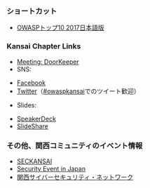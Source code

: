 ### ショートカット
* [OWASPトップ10 2017日本語版](https://github.com/OWASP/Top10/raw/master/2017/ja/OWASP%20Top%2010-2017(ja).pdf)


### Kansai Chapter Links
* [Meeting: DoorKeeper](https://owasp-kansai.doorkeeper.jp/)
* SNS:
 - [Facebook](https://www.facebook.com/groups/owaspkansai/)
 - [Twitter](https://twitter.com/OWASP_Kansai)（[#owaspkansai](https://twitter.com/hashtag/owaspkansai)でのツイート歓迎）
* Slides:
 - [SpeakerDeck](https://speakerdeck.com/owaspkansai)  
 - [SlideShare](https://www.slideshare.net/OwaspKansai)  


### その他、関西コミュニティのイベント情報  
* [SECKANSAI](https://www.seckansai.com/)
* [Security Event in Japan](http://its-workshop.techtalk.jp/)
* [関西サイバーセキュリティ・ネットワーク](http://www.kansai.meti.go.jp/2-7it/k-cybersecurity-network/20181017k-cybersecurity-network-top.html)
